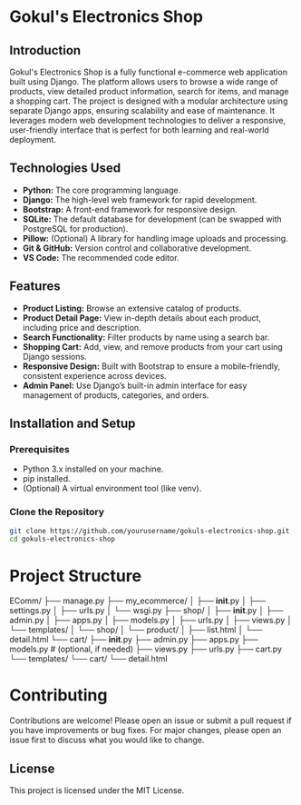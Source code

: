 # Gokul's Electronics Shop

## Introduction

Gokul's Electronics Shop is a fully functional e-commerce web application built using Django. The platform allows users to browse a wide range of products, view detailed product information, search for items, and manage a shopping cart. The project is designed with a modular architecture using separate Django apps, ensuring scalability and ease of maintenance. It leverages modern web development technologies to deliver a responsive, user-friendly interface that is perfect for both learning and real-world deployment.

## Technologies Used

- **Python:** The core programming language.
- **Django:** The high-level web framework for rapid development.
- **Bootstrap:** A front-end framework for responsive design.
- **SQLite:** The default database for development (can be swapped with PostgreSQL for production).
- **Pillow:** (Optional) A library for handling image uploads and processing.
- **Git & GitHub:** Version control and collaborative development.
- **VS Code:** The recommended code editor.

## Features

- **Product Listing:** Browse an extensive catalog of products.
- **Product Detail Page:** View in-depth details about each product, including price and description.
- **Search Functionality:** Filter products by name using a search bar.
- **Shopping Cart:** Add, view, and remove products from your cart using Django sessions.
- **Responsive Design:** Built with Bootstrap to ensure a mobile-friendly, consistent experience across devices.
- **Admin Panel:** Use Django’s built-in admin interface for easy management of products, categories, and orders.

## Installation and Setup

### Prerequisites

- Python 3.x installed on your machine.
- pip installed.
- (Optional) A virtual environment tool (like venv).

### Clone the Repository

```bash
git clone https://github.com/yourusername/gokuls-electronics-shop.git
cd gokuls-electronics-shop
```

# Project Structure

EComm/
├── manage.py
├── my_ecommerce/
│   ├── __init__.py
│   ├── settings.py
│   ├── urls.py
│   └── wsgi.py
├── shop/
│   ├── __init__.py
│   ├── admin.py
│   ├── apps.py
│   ├── models.py
│   ├── urls.py
│   ├── views.py
│   └── templates/
│       └── shop/
│           └── product/
│               ├── list.html
│               └── detail.html
└── cart/
    ├── __init__.py
    ├── admin.py
    ├── apps.py
    ├── models.py      # (optional, if needed)
    ├── views.py
    ├── urls.py
    ├── cart.py
    └── templates/
        └── cart/
            └── detail.html

# Contributing
Contributions are welcome! Please open an issue or submit a pull request if you have improvements or bug fixes. For major changes, please open an issue first to discuss what you would like to change.

## License
This project is licensed under the MIT License.
